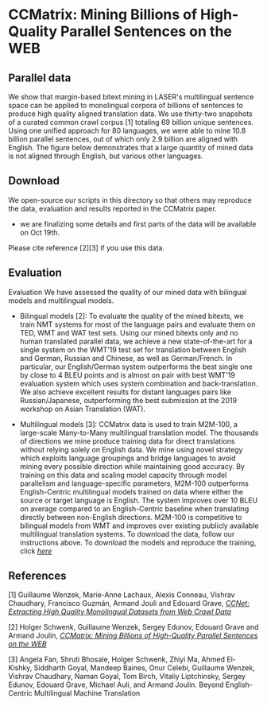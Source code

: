 # CCMatrix: Mining Billions of High-Quality Parallel Sentences on the WEB

## Parallel data

We show that margin-based bitext mining in LASER's multilingual sentence space can be applied to monolingual corpora of billions of sentences to produce high quality aligned translation data. We use thirty-two snapshots of a curated common crawl corpus [1] totaling 69 billion unique sentences. Using one unified approach for 80 languages, we were able to mine 10.8 billion parallel sentences, out of which only 2.9 billion are aligned with English. The figure below demonstrates that a large quantity of mined data is not aligned through English, but various other languages.

## Download

We open-source our scripts in this directory so that others may reproduce the data, evaluation and results reported in the CCMatrix paper.

* we are finalizing some details and first parts of the data will be available on Oct 19th.

Please cite reference [2][3] if you use this data.


## Evaluation

Evaluation
We have assessed the quality of our mined data with bilingual models and multilingual models.

* Bilingual models [2]:  To evaluate the quality of the mined bitexts, we train NMT systems for most of the language pairs and evaluate them on TED, WMT and WAT test sets. Using our mined bitexts only and no human translated parallel data, we achieve a new state-of-the-art for a single system on the WMT'19 test set for translation between English and German, Russian and Chinese, as well as German/French. In particular, our English/German system outperforms the best single one by close to 4 BLEU points and is almost on pair with best WMT'19 evaluation system which uses system combination and back-translation. We also achieve excellent results for distant languages pairs like Russian/Japanese, outperforming the best submission at the 2019 workshop on Asian Translation (WAT).

* Multilingual models [3]:  CCMatrix data is used to train M2M-100, a large-scale Many-to-Many multilingual translation model. The thousands of directions we mine produce training data for direct translations without relying solely on English data. We mine using novel strategy which exploits language groupings and bridge languages to avoid mining every possible direction while maintaining good accuracy. By training on this data and scaling model capacity through model parallelism and language-specific parameters, M2M-100 outperforms English-Centric multilingual models trained on data where either the source or target language is English. The system improves over 10 BLEU on average compared to an English-Centric baseline when translating directly between non-English directions. M2M-100 is competitive to bilingual models from WMT and improves over existing publicly available multilingual translation systems. To download the data, follow our instructions above. To download the models and reproduce the training, click [*here*](https://github.com/pytorch/fairseq/tree/master/examples/m2m_100)


## References

[1] Guillaume Wenzek, Marie-Anne Lachaux, Alexis Conneau, Vishrav Chaudhary, Francisco Guzmán, Armand Jouli and Edouard Grave,
    [*CCNet: Extracting High Quality Monolingual Datasets from Web Crawl Data*](https://arxiv.org/abs/1911.00359)

[2] Holger Schwenk, Guillaume Wenzek, Sergey Edunov, Edouard Grave and Armand Joulin,
    [*CCMatrix: Mining Billions of High-Quality Parallel Sentences on the WEB*](https://arxiv.org/abs/1911.04944)
    
[3] Angela Fan, Shruti Bhosale, Holger Schwenk, Zhiyi Ma, Ahmed El-Kishky, Siddharth Goyal, Mandeep Baines, Onur Celebi, Guillaume Wenzek, Vishrav Chaudhary, Naman Goyal, Tom Birch, Vitaliy Liptchinsky, Sergey Edunov, Edouard Grave, Michael Auli, and Armand Joulin. Beyond English-Centric Multilingual Machine Translation
